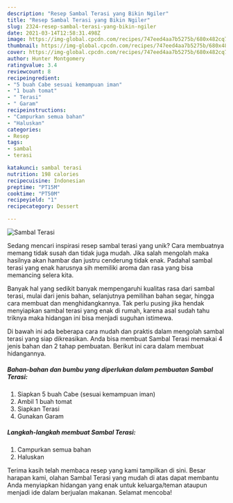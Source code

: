 ```yaml
---
description: "Resep Sambal Terasi yang Bikin Ngiler"
title: "Resep Sambal Terasi yang Bikin Ngiler"
slug: 2324-resep-sambal-terasi-yang-bikin-ngiler
date: 2021-03-14T12:58:31.498Z
image: https://img-global.cpcdn.com/recipes/747eed4aa7b5275b/680x482cq70/sambal-terasi-foto-resep-utama.jpg
thumbnail: https://img-global.cpcdn.com/recipes/747eed4aa7b5275b/680x482cq70/sambal-terasi-foto-resep-utama.jpg
cover: https://img-global.cpcdn.com/recipes/747eed4aa7b5275b/680x482cq70/sambal-terasi-foto-resep-utama.jpg
author: Hunter Montgomery
ratingvalue: 3.4
reviewcount: 8
recipeingredient:
- "5 buah Cabe sesuai kemampuan iman"
- "1 buah tomat"
- " Terasi"
- " Garam"
recipeinstructions:
- "Campurkan semua bahan"
- "Haluskan"
categories:
- Resep
tags:
- sambal
- terasi

katakunci: sambal terasi 
nutrition: 198 calories
recipecuisine: Indonesian
preptime: "PT15M"
cooktime: "PT50M"
recipeyield: "1"
recipecategory: Dessert

---
```



![Sambal Terasi](https://img-global.cpcdn.com/recipes/747eed4aa7b5275b/680x482cq70/sambal-terasi-foto-resep-utama.jpg)

Sedang mencari inspirasi resep sambal terasi yang unik? Cara membuatnya memang tidak susah dan tidak juga mudah. Jika salah mengolah maka hasilnya akan hambar dan justru cenderung tidak enak. Padahal sambal terasi yang enak harusnya sih memiliki aroma dan rasa yang bisa memancing selera kita.

Banyak hal yang sedikit banyak mempengaruhi kualitas rasa dari sambal terasi, mulai dari jenis bahan, selanjutnya pemilihan bahan segar, hingga cara membuat dan menghidangkannya. Tak perlu pusing jika hendak menyiapkan sambal terasi yang enak di rumah, karena asal sudah tahu triknya maka hidangan ini bisa menjadi suguhan istimewa.




Di bawah ini ada beberapa cara mudah dan praktis dalam mengolah sambal terasi yang siap dikreasikan. Anda bisa membuat Sambal Terasi memakai 4 jenis bahan dan 2 tahap pembuatan. Berikut ini cara dalam membuat hidangannya.

<!--inarticleads1-->

##### Bahan-bahan dan bumbu yang diperlukan dalam pembuatan Sambal Terasi:

1. Siapkan 5 buah Cabe (sesuai kemampuan iman)
1. Ambil 1 buah tomat
1. Siapkan  Terasi
1. Gunakan  Garam




<!--inarticleads2-->

##### Langkah-langkah membuat Sambal Terasi:

1. Campurkan semua bahan
1. Haluskan




Terima kasih telah membaca resep yang kami tampilkan di sini. Besar harapan kami, olahan Sambal Terasi yang mudah di atas dapat membantu Anda menyiapkan hidangan yang enak untuk keluarga/teman ataupun menjadi ide dalam berjualan makanan. Selamat mencoba!
